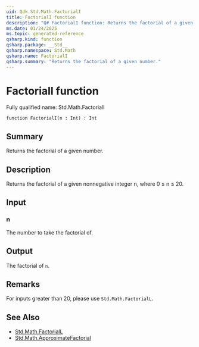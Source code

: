 ```yaml
---
uid: Qdk.Std.Math.FactorialI
title: FactorialI function
description: "Q# FactorialI function: Returns the factorial of a given number."
ms.date: 01/24/2025
ms.topic: generated-reference
qsharp.kind: function
qsharp.package: __Std__
qsharp.namespace: Std.Math
qsharp.name: FactorialI
qsharp.summary: "Returns the factorial of a given number."
---
```


# FactorialI function

Fully qualified name: Std.Math.FactorialI

```qsharp
function FactorialI(n : Int) : Int
```

## Summary
Returns the factorial of a given number.

## Description
Returns the factorial of a given nonnegative integer n, where 0 ≤ n ≤ 20.

## Input
### n
The number to take the factorial of.

## Output
The factorial of `n`.

## Remarks
For inputs greater than 20, please use `Std.Math.FactorialL`.

## See Also
- [Std.Math.FactorialL](xref:Qdk.Std.Math.FactorialL)
- [Std.Math.ApproximateFactorial](xref:Qdk.Std.Math.ApproximateFactorial)
